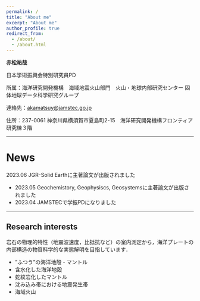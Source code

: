 ```yaml
---
permalink: /
title: "About me"
excerpt: "About me"
author_profile: true
redirect_from: 
  - /about/
  - /about.html
---
```


**赤松祐哉**

日本学術振興会特別研究員PD

所属：海洋研究開発機構　海域地震火山部門　火山・地球内部研究センター 固体地球データ科学研究グループ

連絡先：akamatsuy@jamstec.go.jp

住所：237-0061 神奈川県横須賀市夏島町2-15　海洋研究開発機構フロンティア研究棟３階

---
# News
<i class="fab fa-twitter"></i> 2023.06 JGR-Solid Earthに主著論文が出版されました
- 2023.05 Geochemistory, Geophysiscs, Geosystemsに主著論文が出版されました
- 2023.04 JAMSTECで学振PDになりました
---
## Research interests

岩石の物理的特性（地震波速度，比抵抗など）の室内測定から，海洋プレートの内部構造の物質科学的な実態解明を目指しています． 

- ”ふつう”の海洋地殻・マントル
- 含水化した海洋地殻
- 蛇紋岩化したマントル
- 沈み込み帯における地震発生帯
- 海域火山

